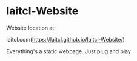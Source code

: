 # laitcl-Website

Website location at:

laitcl.com(https://laitcl.github.io/laitcl-Website/)

Everything's a static webpage. Just plug and play
